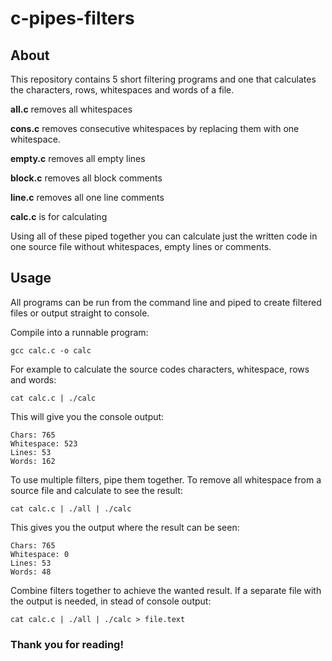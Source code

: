 # c-pipes-filters

## About

This repository contains 5 short filtering programs and one that calculates the characters, rows, whitespaces and words of a file.

**all.c** removes all whitespaces

**cons.c** removes consecutive whitespaces by replacing them with one whitespace.

**empty.c** removes all empty lines

**block.c** removes all block comments

**line.c** removes all one line comments

**calc.c** is for calculating

Using all of these piped together you can calculate just the written code in one source file without whitespaces, empty lines or comments.

## Usage

All programs can be run from the command line and piped to create filtered files or output straight to console.

Compile into a runnable program:

```
gcc calc.c -o calc
```

For example to calculate the source codes characters, whitespace, rows and words:

```
cat calc.c | ./calc
```

This will give you the console output:

```
Chars: 765
Whitespace: 523
Lines: 53
Words: 162
```

To use multiple filters, pipe them together. To remove all whitespace from a source file and calculate to see the result:

```
cat calc.c | ./all | ./calc
```

This gives you the output where the result can be seen:

```
Chars: 765
Whitespace: 0 
Lines: 53
Words: 48
```

Combine filters together to achieve the wanted result. If a separate file with the output is needed, in stead of console output:

```
cat calc.c | ./all | ./calc > file.text
```

### Thank you for reading!